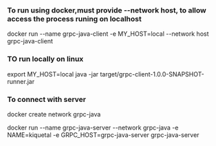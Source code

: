 ### To run using docker,must provide --network host, to allow access the process runing on localhost

docker run --name grpc-java-client -e MY_HOST=local --network host grpc-java-client  

### TO run locally on linux

export MY_HOST=local
java -jar target/grpc-client-1.0.0-SNAPSHOT-runner.jar


### To connect with server

docker create network grpc-java

docker run --name grpc-java-server --network grpc-java -e NAME=kiquetal  -e GRPC_HOST=grpc-java-server grpc-java-server
